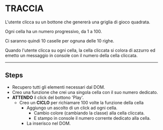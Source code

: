 # TRACCIA

L'utente clicca su un bottone che genererà una griglia di gioco quadrata.

Ogni cella ha un numero progressivo, da 1 a 100.

Ci saranno quindi 10 caselle per ognuna delle 10 righe.

Quando l'utente clicca su ogni cella, la cella cliccata si colora di azzurro ed emetto un
messaggio in console con il numero della cella cliccata.

---

## Steps

- Recupero tutti gli elementi necessari dal DOM.
- Creo una funzione che crei una singola cella con il suo numero dedicato.
- **ATTENDO** il click del bottono 'Play'.
  - Creo un **CICLO** per richiamare 100 volte la funzione della cella
    - Aggiungo un ascolto di un click ad ogni cella.
      - Cambio colore (cambiando la classe) alla cella cliccata.
      - E stampo in console il numero corrente dedicato alla cella.
    - La inserisco nel DOM.
